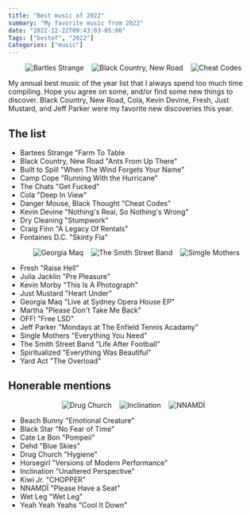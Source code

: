 ```yaml
---
title: "Best music of 2022"
summary: "My favorite music from 2022"
date: "2022-12-22T09:43:03-05:00"
Tags: ["bestof", "2022"]
Categories: ["music"] 
---
```

<p align="center">
  <img src="/2022/best/bs.jpg" alt="Bartles Strange">
  &nbsp;&nbsp;
  <img src="/2022/best/bc.jpg" alt="Black Country, New Road">
  &nbsp;&nbsp;
  <img src="/2022/best/cc.jpg" alt="Cheat Codes">
</p>

My annual best music of the year list that I always spend too much time compiling. Hope you agree on some, and/or find some new things to discover. Black Country, New Road, Cola, Kevin Devine, Fresh, Just Mustard, and Jeff Parker were my favorite new discoveries this year.

## The list

* Bartees Strange "Farm To Table
* Black Country, New Road "Ants From Up There"
* Built to Spill "When The Wind Forgets Your Name"
* Camp Cope "Running With the Hurricane"
* The Chats "Get Fucked"
* Cola "Deep In View"
* Danger Mouse, Black Thought "Cheat Codes"
* Kevin Devine "Nothing's Real, So Nothing's Wrong"
* Dry Cleaning "Stumpwork"
* Craig Finn "A Legacy Of Rentals"
* Fontaines D.C. "Skinty Fia"

<p align="center">
  &nbsp;&nbsp;
  <img src="/2022/best/gm.jpg" alt="Georgia Maq">
  &nbsp;&nbsp;
  <img src="/2022/best/ss.jpg" alt="The Smith Street Band">
  &nbsp;&nbsp;
  <img src="/2022/best/sm.jpg" alt="Simgle Mothers">
</p>

* Fresh "Raise Hell"
* Julia Jacklin "Pre Pleasure"
* Kevin Morby "This Is A Photograph"
* Just Mustard "Heart Under"
* Georgia Maq "Live at Sydney Opera House EP"
* Martha "Please Don't Take Me Back"
* OFF! "Free LSD"
* Jeff Parker "Mondays at The Enfield Tennis Acadamy" 
* Single Mothers "Everything You Need"
* The Smith Street Band "Life After Football"
* Spiritualized "Everything Was Beautiful"
* Yard Act "The Overload"

## Honerable mentions

<p align="center">
  <img src="/2022/best/dc.jpg" alt="Drug Church">
  &nbsp;&nbsp;
  <img src="/2022/best/in.jpg" alt="Inclination">
  &nbsp;&nbsp;
  <img src="/2022/best/nn.jpg" alt="NNAMDÏ">
</p>

* Beach Bunny "Emotional Creature"
* Black Star "No Fear of Time"
* Cate Le Bon "Pompeii"
* Dehd "Blue Skies"
* Drug Church "Hygiene"
* Horsegirl "Versions of Modern Performance"
* Inclination "Unaltered Perspective"
* Kiwi Jr. "CHOPPER"
* NNAMDÏ "Please Have a Seat"
* Wet Leg "Wet Leg"
* Yeah Yeah Yeahs "Cool It Down"
